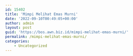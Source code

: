 ```yaml
---
id: 15402
title: 'Mimpi Melihat Emas Murni'
date: '2022-09-10T00:49:05+00:00'
author: admin
layout: post
guid: 'https://bos.awn.biz.id/mimpi-melihat-emas-murni/'
permalink: /mimpi-melihat-emas-murni/
categories:
    - Uncategorized
---
```


